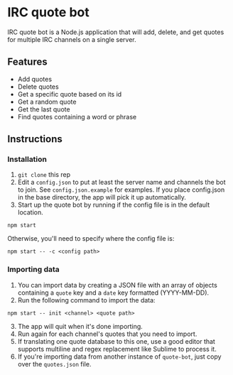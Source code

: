 # IRC quote bot

IRC quote bot is a Node.js application that will add, delete, and get quotes for multiple IRC channels on a single server.

## Features

* Add quotes
* Delete quotes
* Get a specific quote based on its id
* Get a random quote
* Get the last quote
* Find quotes containing a word or phrase

## Instructions

### Installation

1. `git clone` this rep
2. Edit a `config.json` to put at least the server name and channels the bot to join. See `config.json.example` for examples. If you place config.json in the base directory, the app will pick it up automatically.
3. Start up the quote bot by running if the config file is in the default location.

  ```
  npm start
  ```
  
  Otherwise, you'll need to specify where the config file is:
  
  ```
  npm start -- -c <config path>
  ```

### Importing data

1. You can import data by creating a JSON file with an array of objects containing a `quote` key and a `date` key formatted (YYYY-MM-DD).
2. Run the following command to import the data:

  ```
  npm start -- init <channel> <quote path>  
  ```
  
3. The app will quit when it's done importing.
4. Run again for each channel's quotes that you need to import.
5. If translating one quote database to this one, use a good editor that supports multiline and regex replacement like Sublime to process it.
6. If you're importing data from another instance of `quote-bot`, just copy over the `quotes.json` file.
